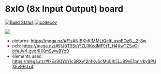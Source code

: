 # 8xIO (8x Input Output) board

[![Build Status](https://travis-ci.org/Glavic/8xIO.svg?branch=master)](https://travis-ci.org/Glavic/8xIO)
[![codecov](https://codecov.io/gh/Glavic/8xIO/branch/master/graph/badge.svg)](https://codecov.io/gh/Glavic/8xIO)

[![](http://img.youtube.com/vi/LOs-qEW6sW8/0.jpg)](http://www.youtube.com/watch?v=LOs-qEW6sW8 "8XIO board v1 by Glavić in action")

- pictures: https://mega.nz/#F!sANiBKhK!MMLtQcltLuspEOzB__2-8w
- pcb: https://mega.nz/#!RJ8T3SoY!ZLRKedMF9tT_H4XwTZSvC-bYeJv4_gvo4HKmSwwBYo0
- elements used: https://mega.nz/#!xEsBQYoY!cSRXyf2nfKvScMu0Ih5LJ99vE1pnrrkyBPUXEv9EGx4
